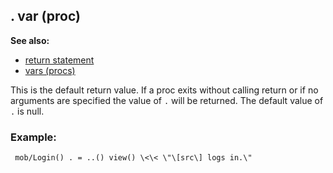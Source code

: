 ## . var (proc)
**See also:**
*   [return statement](/proc/return)
*   [vars (procs)](/proc/var)


This is the default return value. If a proc exits without
calling return or if no arguments are specified the value of `.` will be
returned. The default value of `.` is null.
### Example:

```
 mob/Login() . = ..() view() \<\< \"\[src\] logs in.\"

```
